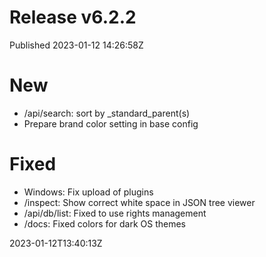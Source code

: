 
# Release v6.2.2

Published 2023-01-12 14:26:58Z

# New
* /api/search: sort by _standard_parent(s)
* Prepare brand color setting in base config

# Fixed
* Windows: Fix upload of plugins
* /inspect: Show correct white space in JSON tree viewer
* /api/db/list: Fixed to use rights management
* /docs: Fixed colors for dark OS themes

2023-01-12T13:40:13Z